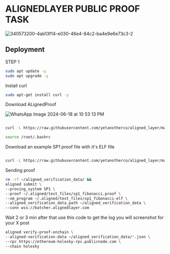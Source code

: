
# ALIGNEDLAYER PUBLIC PROOF TASK
![340573200-4ab13f14-e030-46e4-84c2-ba4e9e6e73c3-2](https://github.com/sujit4775/Alignedlayer-Testnet-Proof-/assets/141178071/e9d163df-d61e-4071-bef0-9b924ca23d2d)


## Deployment

STEP 1
```bash
sudo apt update -y
sudo apt upgrade -y
```
Install curl

```bash
sudo apt-get install curl -y
```
Download ALignedProof

![WhatsApp Image 2024-06-18 at 10 53 13 PM](https://github.com/sujit4775/Alignedlayer-Testnet-Proof-/assets/141178071/efffe5eb-7f5e-4009-b96f-86dda7f16904)

```bash

curl -L https://raw.githubusercontent.com/yetanotherco/aligned_layer/main/batcher/aligned/install_aligned.sh | bash
```
```bash
source /root/.bashrc
```
Download an example SP1 proof file with it's ELF file
```bash

curl -L https://raw.githubusercontent.com/yetanotherco/aligned_layer/main/batcher/aligned/get_proof_test_files.sh | bash
```

Sending proof
```bash
rm -rf ~/aligned_verification_data/ &&
aligned submit \
--proving_system SP1 \
--proof ~/.aligned/test_files/sp1_fibonacci.proof \
--vm_program ~/.aligned/test_files/sp1_fibonacci-elf \
--aligned_verification_data_path ~/aligned_verification_data \
--conn wss://batcher.alignedlayer.com
```
Wait 2 or 3 min after that
use this code to get the log you will screenshot for your X post
```bash
aligned verify-proof-onchain \
--aligned-verification-data ~/aligned_verification_data/*.json \
--rpc https://ethereum-holesky-rpc.publicnode.com \
--chain holesky
```
